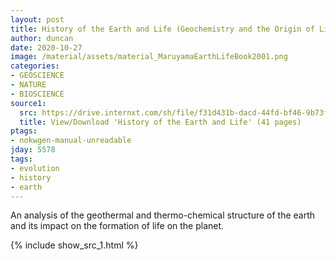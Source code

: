 ```yaml
---
layout: post
title: History of the Earth and Life (Geochemistry and the Origin of Life)
author: duncan
date: 2020-10-27
image: /material/assets/material_MaruyamaEarthLifeBook2001.png
categories:
- GEOSCIENCE
- NATURE
- BIOSCIENCE
source1:
  src: https://drive.internxt.com/sh/file/f31d431b-dacd-44fd-bf46-9b73f93348dd/50cab91802650791af207ceb804677fe3ebe734c3de9247cec2f6c4fc30c901e
  title: View/Download 'History of the Earth and Life' (41 pages)
ptags:
- nokwgen-manual-unreadable
jday: 5578
tags:
- evolution
- history
- earth
---
```


An analysis of the geothermal and thermo-chemical structure of the earth and its impact on the formation of life on the planet.  

<!--more-->

{% include show_src_1.html %}


